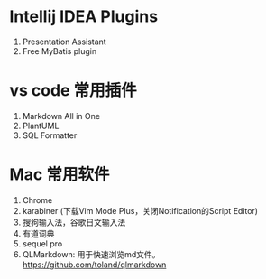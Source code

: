 # Intellij IDEA Plugins
1. Presentation Assistant
2. Free MyBatis plugin

# vs code 常用插件
1. Markdown All in One
2. PlantUML
3. SQL Formatter

# Mac 常用软件
1. Chrome
2. karabiner (下载Vim Mode Plus，关闭Notification的Script Editor)
3. 搜狗输入法，谷歌日文输入法
4. 有道词典
5. sequel pro
6. QLMarkdown: 用于快速浏览md文件。https://github.com/toland/qlmarkdown